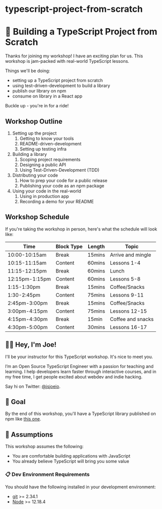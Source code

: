 # typescript-project-from-scratch

# 🔧 Building a TypeScript Project from Scratch

Thanks for joining my workshop! I have an exciting plan for us. This workshop is jam-packed with real-world TypeScript lessons.

Things we'll be doing:

- setting up a TypeScript project from scratch
- using test-driven-development to build a library
- publish our library on npm
- consume on library in a React app

Buckle up - you're in for a ride!

## Workshop Outline

1. Setting up the project
   1. Getting to know your tools
   2. README-driven-development
   3. Setting up testing infra
2. Building a library
   1. Scoping project requirements
   2. Designing a public API
   3. Using Test-Driven-Development (TDD)
3. Distributing your code
   1. How to prep your code for a public release
   2. Publishing your code as an npm package
4. Using your code in the real-world
   1. Using in production app
   2. Recording a demo for your README

## Workshop Schedule

If you're taking the workshop in person, here's what the schedule will look like:

| Time            | Block Type | Length | Topic             |
| --------------- | ---------- | ------ | ----------------- |
| 10:00-10:15am   | Break      | 15mins | Arrive and mingle |
| 10:15-11:15am   | Content    | 60mins | Lessons 1-4       |
| 11:15-12:15pm    | Break      | 60mins | Lunch             |
| 12:15pm-1:15pm | Content    | 60mins | Lessons 5-8       |
| 1:15-1:30pm   | Break      | 15mins | Coffee/Snacks     |
| 1:30-2:45pm     | Content    | 75mins | Lessons 9-11      |
| 2:45pm-3:00pm   | Break      | 15mins | Coffee/Snacks     |
| 3:00pm-4:15pm   | Content    | 75mins | Lessons 12-15     |
| 4:15pm-4:30pm   | Break      | 15min  | Coffee and snacks  |
| 4:30pm-5:00pm   | Content    | 30mins | Lessons 16-17     |

## 👋🏼 Hey, I'm Joe!

I'll be your instructor for this TypeScript workshop. It's nice to meet you.

I’m an Open Source TypeScript Engineer with a passion for teaching and learning. I help developers learn faster through interactive courses, and in my free time, I get people excited about webdev and indie hacking.

Say hi on Twitter: [@jsjoeio](https://twitter.com/jsjoeio).

## 🥅 Goal

By the end of this workshop, you'll have a TypeScript library published on npm like [this one](https://www.npmjs.com/package/use-streak).

## 📜 Assumptions

This workshop assumes the following:

- You are comfortable building applications with JavaScript
- You already believe TypeScript will bring you some value

### 📋 Dev Environment Requirements

You should have the following installed in your development environment:

- [git](https://git-scm.com/book/en/v2/Getting-Started-Installing-Git) >= 2.34.1
- [Node](https://nodejs.org/en/download/) >= 12.18.4
